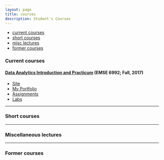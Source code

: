 ```yaml
---
layout: page
title: courses
description: Student's Courses
---
```


<div class="navbar">
    <div class="navbar-inner">
        <ul class="nav">
            <li><a href="#current">current courses</a></li>
            <li><a href="#shortcourses">short courses</a></li>
            <li><a href="#misc">misc lectures</a></li>
            <li><a href="#old">former courses</a></li>
        </ul>
    </div>
</div>


### <a name="current"></a>Current courses

#### [Data Analytics Introduction and Practicum](http://bsharvey.github.io) (EMSE 6992; Fall, 2017)

- [Site](https://bsharvey.github.io/)
- [My Portfolio](https://username.github.io/)
- [Assignments](https://github.com/bsharvey/EMSEDataAnalytics/tree/master/EMSE6992_Assignments)
- [Labs](https://github.com/bsharvey/EMSEDataAnalytics/tree/master/EMSE6992_Labs)

---

### <a name="shortcourses"></a>Short courses

---

### <a name="misc"></a>Miscellaneous lectures


---

### <a name="old"></a>Former courses

